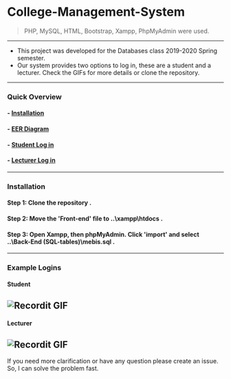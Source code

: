 # College-Management-System
> PHP, MySQL, HTML, Bootstrap, Xampp, PhpMyAdmin were used.
---
- This project was developed for the Databases class 2019-2020 Spring semester.
- Our system provides two options to log in, these are a student and a lecturer. Check the GIFs for more details or clone the repository.
---
### Quick Overview
#### - [Installation](#Installation)
#### - [EER Diagram](https://raw.githubusercontent.com/Mstfakts/College-Management-System/master/Report%26EER/EER-Diagram.png)
#### - [Student Log in](#Student)
#### - [Lecturer Log in](#Lecturer)
---
### Installation
#### Step 1: Clone the repository .
#### Step 2: Move the 'Front-end' file to ..\xampp\htdocs .
#### Step 3: Open Xampp, then phpMyAdmin. Click 'import' and select ..\Back-End (SQL-tables)\mebis.sql .
---
### Example Logins
#### Student
![Recordit GIF](http://g.recordit.co/C6INTaLzoQ.gif)
------
#### Lecturer
![Recordit GIF](http://g.recordit.co/BRDRtMGmwY.gif)
---
If you need more clarification or have any question please create an issue. So, I can solve the problem fast.
